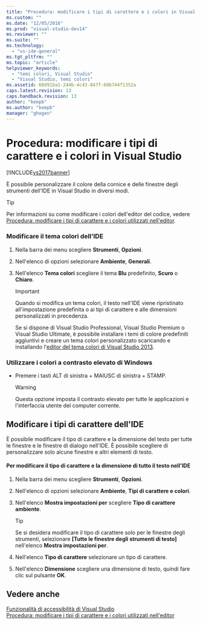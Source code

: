 ```yaml
---
title: "Procedura: modificare i tipi di carattere e i colori in Visual Studio | Microsoft Docs"
ms.custom: ""
ms.date: "12/05/2016"
ms.prod: "visual-studio-dev14"
ms.reviewer: ""
ms.suite: ""
ms.technology: 
  - "vs-ide-general"
ms.tgt_pltfrm: ""
ms.topic: "article"
helpviewer_keywords: 
  - "temi colori, Visual Studio"
  - "Visual Studio, temi colori"
ms.assetid: 60d91ba1-244b-4c43-847f-60b744f1352a
caps.latest.revision: 13
caps.handback.revision: 13
author: "kempb"
ms.author: "kempb"
manager: "ghogen"
---
```

# Procedura: modificare i tipi di carattere e i colori in Visual Studio
[!INCLUDE[vs2017banner](../code-quality/includes/vs2017banner.md)]

È possibile personalizzare il colore della cornice e delle finestre degli strumenti dell'IDE in Visual Studio in diversi modi.  
  
> [!TIP]
>  Per informazioni su come modificare i colori dell'editor del codice, vedere [Procedura: modificare i tipi di carattere e i colori utilizzati nell'editor](../Topic/How%20to:%20Change%20Fonts%20and%20Colors%20in%20the%20Editor.md).  
  
### Modificare il tema colori dell'IDE  
  
1.  Nella barra dei menu scegliere **Strumenti**, **Opzioni**.  
  
2.  Nell'elenco di opzioni selezionare **Ambiente**, **Generali**.  
  
3.  Nell'elenco **Tema colori** scegliere il tema **Blu** predefinito, **Scuro** o **Chiaro**.  
  
    > [!IMPORTANT]
    >  Quando si modifica un tema colori, il testo nell'IDE viene ripristinato all'impostazione predefinita o ai tipi di carattere e alle dimensioni personalizzati in precedenza.  
    >   
    >  Se si dispone di Visual Studio Professional, Visual Studio Premium o Visual Studio Ultimate, è possibile installare i temi di colore predefiniti aggiuntivi e creare un tema colori personalizzato scaricando e installando l'[editor del tema colori di Visual Studio 2013](http://visualstudiogallery.msdn.microsoft.com/9e08e5d3-6eb4-4e73-a045-6ea2a5cbdabe).  
  
### Utilizzare i colori a contrasto elevato di Windows  
  
-   Premere i tasti ALT di sinistra \+ MAIUSC di sinistra \+ STAMP.  
  
    > [!WARNING]
    >  Questa opzione imposta il contrasto elevato per tutte le applicazioni e l'interfaccia utente del computer corrente.  
  
## Modificare i tipi di carattere dell'IDE  
 È possibile modificare il tipo di carattere e la dimensione del testo per tutte le finestre e le finestre di dialogo nell'IDE.  È possibile scegliere di personalizzare solo alcune finestre e altri elementi di testo.  
  
#### Per modificare il tipo di carattere e la dimensione di tutto il testo nell'IDE  
  
1.  Nella barra dei menu scegliere **Strumenti**, **Opzioni**.  
  
2.  Nell'elenco di opzioni selezionare **Ambiente**, **Tipi di carattere e colori**.  
  
3.  Nell'elenco **Mostra impostazioni per** scegliere **Tipo di carattere ambiente**.  
  
    > [!TIP]
    >  Se si desidera modificare il tipo di carattere solo per le finestre degli strumenti, selezionare **\[Tutte le finestre degli strumenti di testo\]** nell'elenco **Mostra impostazioni per**.  
  
4.  Nell'elenco **Tipo di carattere** selezionare un tipo di carattere.  
  
5.  Nell'elenco **Dimensione** scegliere una dimensione di testo, quindi fare clic sul pulsante **OK**.  
  
## Vedere anche  
 [Funzionalità di accessibilità di Visual Studio](../ide/reference/accessibility-features-of-visual-studio.md)   
 [Procedura: modificare i tipi di carattere e i colori utilizzati nell'editor](../Topic/How%20to:%20Change%20Fonts%20and%20Colors%20in%20the%20Editor.md)